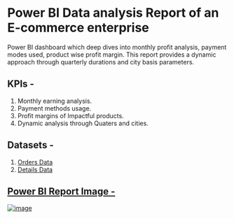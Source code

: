 # Power BI Data analysis Report of an E-commerce enterprise
Power BI dashboard which deep dives into monthly profit analysis, payment modes used, product wise profit margin. This report provides a dynamic approach through quarterly durations and city basis parameters.  

## KPIs -
1. Monthly earning analysis.
2. Payment methods usage.
3. Profit margins of Impactful products.
4. Dynamic analysis through Quaters and cities.

## Datasets -
1. <a href="https://github.com/RiyonDas/Power-BI-Data-analysis-of-an-E-commerce-enterprise/blob/b1f4839d29a3ca367cf1bae0ebfdcef240e8b92c/Orders.csv">Orders Data
2. <a href="https://github.com/RiyonDas/Power-BI-Data-analysis-of-an-E-commerce-enterprise/blob/d580737c66d659be67a65acc34fc0f8cd6e8aafb/Details.csv">Details Data

## Power BI Report Image -
![image](https://github.com/user-attachments/assets/c4f3c78f-20d3-49d0-b4e1-0e2379b59ea4)


